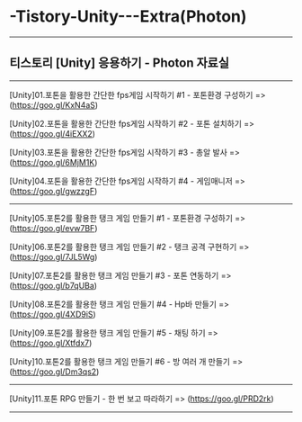 # -Tistory-Unity---Extra(Photon)

-----------------------------------

## 티스토리 [Unity] 응용하기 - Photon 자료실

-----------------------------------

[Unity]01.포톤을 활용한 간단한 fps게임 시작하기 #1 - 포톤환경 구성하기 => (https://goo.gl/KxN4aS)

[Unity]02.포톤을 활용한 간단한 fps게임 시작하기 #2 - 포톤 설치하기 => (https://goo.gl/4iEXX2)

[Unity]03.포톤을 활용한 간단한 fps게임 시작하기 #3 - 총알 발사 => (https://goo.gl/6MjM1K)

[Unity]04.포톤을 활용한 간단한 fps게임 시작하기 #4 - 게임매니저 => (https://goo.gl/gwzzgF)

-----------------------------------

[Unity]05.포톤2를 활용한 탱크 게임 만들기 #1 - 포톤환경 구성하기 => (https://goo.gl/evw7BF)

[Unity]06.포톤2를 활용한 탱크 게임 만들기 #2 - 탱크 공격 구현하기 => (https://goo.gl/7JL5Wg)

[Unity]07.포톤2를 활용한 탱크 게임 만들기 #3 - 포톤 연동하기 => (https://goo.gl/b7qUBa)

[Unity]08.포톤2를 활용한 탱크 게임 만들기 #4 - Hp바 만들기 => (https://goo.gl/4XD9iS)

[Unity]09.포톤2를 활용한 탱크 게임 만들기 #5 - 채팅 하기 => (https://goo.gl/Xtfdx7)

[Unity]10.포톤2를 활용한 탱크 게임 만들기 #6 - 방 여러 개 만들기 => (https://goo.gl/Dm3qs2)

-----------------------------------

[Unity]11.포톤 RPG 만들기 - 한 번 보고 따라하기 => (https://goo.gl/PRD2rk)

-----------------------------------

